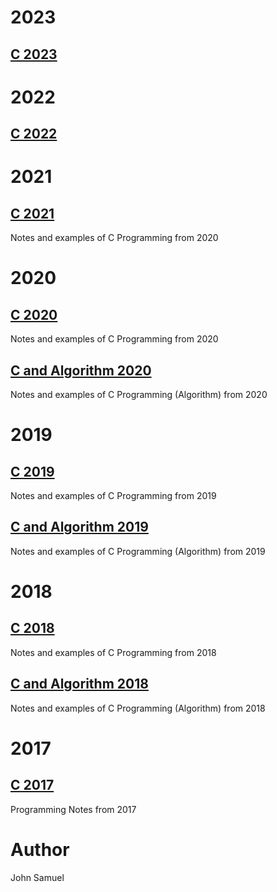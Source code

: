 # 2023
## [C 2023](2023/README.md)

# 2022
## [C 2022](2022/README.md)

# 2021
## [C 2021](2021/README.md)

Notes and examples of C Programming from 2020

# 2020
## [C 2020](2020/README.md)

Notes and examples of C Programming from 2020

## [C and Algorithm 2020](algorithmes/2020/README.md)

Notes and examples of C Programming (Algorithm) from 2020

# 2019
## [C 2019](2019/README.md)

Notes and examples of C Programming from 2019

## [C and Algorithm 2019](algorithmes/2019/README.md)

Notes and examples of C Programming (Algorithm) from 2019

# 2018
## [C 2018](2018/README.md)

Notes and examples of C Programming from 2018

## [C and Algorithm 2018](algorithmes/2018/README.md)

Notes and examples of C Programming (Algorithm) from 2018

# 2017
## [C 2017](2017/README.md)

Programming Notes from 2017

# Author
John Samuel
